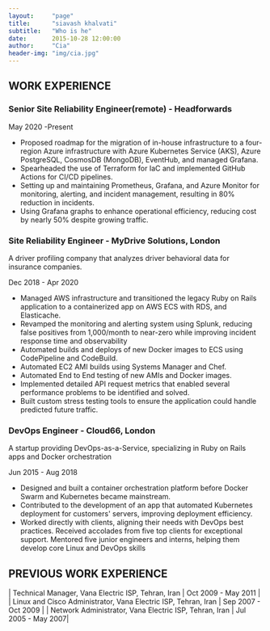```yaml
---
layout:     "page"
title:      "siavash khalvati"
subtitle:   "Who is he"
date:       2015-10-28 12:00:00
author:     "Cia"
header-img: "img/cia.jpg"
---
```




## **WORK EXPERIENCE**

### Senior Site Reliability Engineer(remote) - Headforwards
May 2020 -Present
- Proposed roadmap for the migration of in-house infrastructure to a four-region Azure infrastructure with Azure Kubernetes Service (AKS), Azure PostgreSQL, CosmosDB (MongoDB), EventHub, and managed Grafana.
- Spearheaded the use of Terraform for IaC and implemented GitHub Actions for CI/CD pipelines.
- Setting up and maintaining Prometheus, Grafana, and Azure Monitor for monitoring, alerting, and incident management, resulting in 80% reduction in incidents.
- Using Grafana graphs to enhance operational efficiency, reducing cost by nearly 50% despite growing traffic.

### Site Reliability Engineer - MyDrive Solutions, London
<p class="subtitle">A driver profiling company that analyzes driver behavioral data for insurance companies.</p>

Dec 2018 - Apr 2020

- Managed AWS infrastructure and transitioned the legacy Ruby on Rails application to a containerized app on AWS ECS with RDS, and Elasticache.
- Revamped the monitoring and alerting system using Splunk, reducing false positives from 1,000/month to near-zero while improving incident response time and observability
- Automated builds and deploys of new Docker images to ECS using CodePipeline and CodeBuild.
- Automated EC2 AMI builds using Systems Manager and Chef.
- Automated End to End testing of new AMIs and Docker images.
- Implemented detailed API request metrics that enabled several performance problems to be identified and solved.
- Built custom stress testing tools to ensure the application could handle predicted future traffic.


### DevOps Engineer - Cloud66, London
<p class="subtitle">A startup providing DevOps-as-a-Service, specializing in Ruby on Rails apps and Docker orchestration</p>

Jun 2015 - Aug 2018

- Designed and built a container orchestration platform before Docker Swarm and Kubernetes became mainstream.
- Contributed to the development of an app that automated Kubernetes deployment for customers' servers, improving deployment efficiency.
- Worked directly with clients, aligning their needs with DevOps best practices. Received accolades from five top clients for exceptional support. Mentored five junior engineers and interns, helping them develop core Linux and DevOps skills

## **PREVIOUS WORK EXPERIENCE**


| Technical Manager, Vana Electric ISP, Tehran, Iran | Oct 2009 - May 2011 |
| Linux and Cisco Administrator, Vana Electric ISP, Tehran, Iran | Sep 2007 - Oct 2009 |
| Network Administrator, Vana Electric ISP, Tehran, Iran | Jul 2005 - May 2007|
